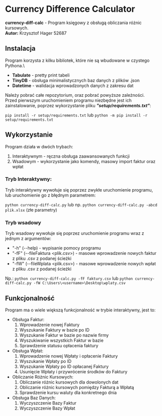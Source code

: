 # Currency Difference Calculator

**currency-diff-calc** - Program księgowy z obsługą obliczania różnic kursowych.\
**Autor:** Krzysztof Hager 52687

## Instalacja
Program korzysta z kilku bibliotek, które nie są wbudowane w czystego Pythona.\
- **Tabulate** - pretty print tabeli
- **TinyDB** - obsługa minimalistycznych baz danych z plików .json
- **Datetime** - walidacja wprowadzonych danych z zakresu dat

Należy pobrać całe repozytorium, oraz pobrać powyższe zależności.\
Przed pierwszym uruchomieniem programu niezbędne jest ich zainstalowanie, poprzez wykorzystanie pliku ***"setup/requirements.txt"***:

`pip install -r setup/requirements.txt` lub `python -m pip install -r setup/requirements.txt`

## Wykorzystanie
Program działa w dwóch trybach:

1. Interaktywnym - ręczna obsługa zaawansowanych funkcji
2. Wsadowym - wykorzystanie jako komendy, masowy import faktur oraz wpłat

### Tryb Interaktywny:
Tryb interaktywny wywołuje się poprzez zwykłe uruchomienie programu, lub uruchomienie go z błędnym parametrem:

`python currency-diff-calc.py` lub np. `python currency-diff-calc.py -abcd plik.xlsx` (złe parametry)

### Tryb wsadowy
Tryb wsadowy wywołuje się poprzez uruchomienie programu wraz z jednym z argumentów:

- "-h" (--help) - wypisanie pomocy programu
- "-fF" (--fileFaktura <plik.csv>) - masowe wprowadzenie nowych faktur z pliku .csv z podanej ścieżki
- "-fW" (--fileWplata <plik.csv>) - masowe wprowadzenie nowych wpłat z pliku .csv z podanej ścieżki

Np.: `python currency-diff-calc.py -fF faktury.csv` lub `python currency-diff-calc.py -fW C:\Users\<username>\Desktop\wplaty.csv`

## Funkcjonalność
Program ma o wiele większą funkcjonalność w trybie interaktywny, jest to:

* Obsługa Faktur:
    1. Wprowadzenie nowej Faktury
    2. Wyszukanie Faktury w bazie po ID
    3. Wyszukanie Faktur w bazie po nazwie firmy
    4. Wyszukiwanie wszystkich Faktur w bazie
    5. Sprawdzenie statusu opłacenia faktury
* Obsługa Wpłat:
    1. Wprowadzenie nowej Wpłaty i opłacenie Faktury
    2. Wyszukanie Wpłaty po ID
    3. Wyszukanie Wpłaty po ID opłacanej Faktury
    4. Usunięcie Wpłaty i przywrócenie środków do Faktury
* Obliczanie Różnic Kursowych:
    1. Obliczanie różnic kursowych dla dowolonych dat
    2. Obliczanie różnic kursowych pomiędzy Fakturą a Wpłatą
    3. Sprawdzenie kursu waluty dla konkretnego dnia
* Obsługa Baz Danych:
    1. Wyczyszczenie Bazy Faktur
    2. Wyczyszczenie Bazy Wpłat


##